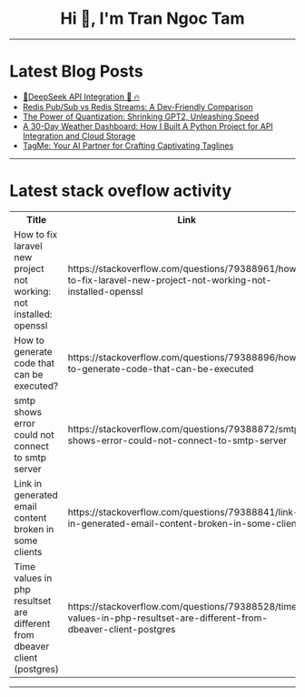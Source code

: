 <h1 align="center">Hi 👋, I'm Tran Ngoc Tam</h1>

---

# Latest Blog Posts 
<!-- BLOG-POST-LIST:START -->
- [🐳DeepSeek API Integration 🌟 🔥](https://dev.to/hanzla-baig/deepseek-api-integration-2cpe)
- [Redis Pub/Sub vs Redis Streams: A Dev-Friendly Comparison](https://dev.to/lovestaco/redis-pubsub-vs-redis-streams-a-dev-friendly-comparison-39hm)
- [The Power of Quantization: Shrinking GPT2, Unleashing Speed](https://dev.to/shrsv/the-power-of-quantization-shrinking-gpt2-unleashing-speed-5h7c)
- [A 30-Day Weather Dashboard: How I Built A Python Project for API Integration and Cloud Storage](https://dev.to/onlyfave/a-30-day-weather-dashboard-how-i-built-a-python-project-for-api-integration-and-cloud-storage-247b)
- [TagMe: Your AI Partner for Crafting Captivating Taglines](https://dev.to/dyarawilliams/tagme-your-ai-partner-for-crafting-captivating-taglines-old)
<!-- BLOG-POST-LIST:END -->

---

# Latest stack oveflow activity
<table>
  <tr><th>Title</th><th>Link</th></tr>
  <!-- STACKOVERFLOW:START --><tr><td>How to fix laravel new project not working: not installed: openssl</td><td>https://stackoverflow.com/questions/79388961/how-to-fix-laravel-new-project-not-working-not-installed-openssl</td></tr><tr><td>How to generate code that can be executed?</td><td>https://stackoverflow.com/questions/79388896/how-to-generate-code-that-can-be-executed</td></tr><tr><td>smtp shows error could not connect to smtp server</td><td>https://stackoverflow.com/questions/79388872/smtp-shows-error-could-not-connect-to-smtp-server</td></tr><tr><td>Link in generated email content broken in some clients</td><td>https://stackoverflow.com/questions/79388841/link-in-generated-email-content-broken-in-some-clients</td></tr><tr><td>Time values in php resultset are different from dbeaver client &lpar;postgres&rpar;</td><td>https://stackoverflow.com/questions/79388528/time-values-in-php-resultset-are-different-from-dbeaver-client-postgres</td></tr><!-- STACKOVERFLOW:END -->
</table>

---


